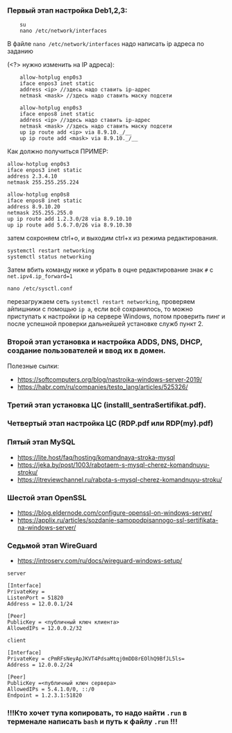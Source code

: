 ### **Первый этап** настройка Deb1,2,3:
    
```commandline
    su
    nano /etc/network/interfaces
```

    
В файле `nano /etc/network/interfaces` надо написать ip адреса по заданию 

(<?> нужно изменить на IP адреса):

```commandline
    allow-hotplug enp0s3
    iface enpos3 inet static
    address <ip> //здесь надо ставить ip-адрес
    netmask <mask> //здесь надо ставить маску подсети

    allow-hotplug enp0s3
    iface enpos8 inet static
    address <ip> //здесь надо ставить ip-адрес
    netmask <mask> //здесь надо ставить маску подсети
    up ip route add <ip> via 8.9.10._/__
    up ip route add <mask> via 8.9.10._/__
```



Как должно получиться ПРИМЕР:

```commandline
allow-hotplug enp0s3
iface enpos3 inet static
address 2.3.4.10
netmask 255.255.255.224

allow-hotplug enp0s8
iface enpos8 inet static
address 8.9.10.20
netmask 255.255.255.0
up ip route add 1.2.3.0/28 via 8.9.10.10
up ip route add 5.6.7.0/26 via 8.9.10.30
```

затем сохроняем ctrl+o, и выходим ctrl+x из режима редактирования.

`systemctl restart networking`\
`systemctl status networking`


Затем вбить команду ниже и убрать в оцне редактирование знак `#` с `net.ipv4.ip_forward=1`

```
nano /etc/sysctl.conf
```

перезагружаем сеть `systemctl restart networking`, проверяем айпишники с помощью `ip a`, если всё сохранилось, то можно приступать к настройки ip на сервере Windows, потом проверить пинг и после успешной проверки дальнейшей установке служб пункт 2.

### **Второй этап** установка и настройка ADDS, DNS, DHCP, создание пользователей и ввод их в домен.

Полезные сылки: 

* https://softcomputers.org/blog/nastroika-windows-server-2019/
* https://habr.com/ru/companies/testo_lang/articles/525326/

### **Третий этап** установкa ЦС (installl_sentraSertifikat.pdf). 

### **Четвертый этап настройка ЦС (RDP.pdf или RDP(my).pdf)** 

### **Пятый этап MySQL** 
* https://lite.host/faq/hosting/komandnaya-stroka-mysql
* https://jeka.by/post/1003/rabotaem-s-mysql-cherez-komandnuyu-stroku/
* https://itreviewchannel.ru/rabota-s-mysql-cherez-komandnuyu-stroku/

### **Шестой этап OpenSSL** 
* https://blog.eldernode.com/configure-openssl-on-windows-server/
* https://applix.ru/articles/sozdanie-samopodpisannogo-ssl-sertifikata-na-windows-server/

### **Седьмой этап WireGuard** 
* https://introserv.com/ru/docs/wireguard-windows-setup/

`server`
```commandline
[Interface]
PrivateKey = 
ListenPort = 51820
Address = 12.0.0.1/24

[Peer]
PublicKey = <публичный ключ клиента>
AllowedIPs = 12.0.0.2/32
```


`client`
```commandline
[Interface]
PrivateKey = cPmRFsNeyApJKVT4PdsaMtqj0mDD8rEOlhQ9BfJL5ls=
Address = 12.0.0.2/24

[Peer]
PublicKey =<публичный ключ сервера>
AllowedIPs = 5.4.1.0/0, ::/0
Endpoint = 1.2.3.1:51820
```




### !!!Кто хочет тупа копировать, то надо найти `.run` в терменале написать `bash` и путь к файлу `.run`  !!!
